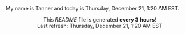 My name is Tanner and today is Thursday, December 21, 1:20 AM EST.

<p align="center">This <i>README</i> file is generated <b>every 3 hours</b>!</br>Last refresh: Thursday, December 21, 1:20 AM EST<br /></p>
